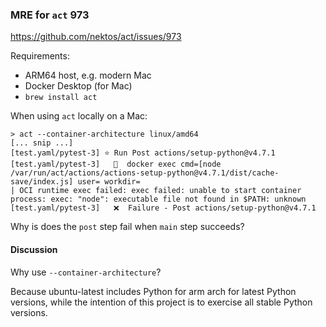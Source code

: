 ### MRE for `act` 973

https://github.com/nektos/act/issues/973

Requirements:
- ARM64 host, e.g. modern Mac
- Docker Desktop (for Mac)
- `brew install act`

When using `act` locally on a Mac:

```command
> act --container-architecture linux/amd64
[... snip ...]
[test.yaml/pytest-3] ⭐ Run Post actions/setup-python@v4.7.1
[test.yaml/pytest-3]   🐳  docker exec cmd=[node /var/run/act/actions/actions-setup-python@v4.7.1/dist/cache-save/index.js] user= workdir=
| OCI runtime exec failed: exec failed: unable to start container process: exec: "node": executable file not found in $PATH: unknown
[test.yaml/pytest-3]   ❌  Failure - Post actions/setup-python@v4.7.1
```

Why is does the `post` step fail when `main` step succeeds?

#### Discussion

Why use `--container-architecture`?

Because ubuntu-latest includes Python for arm arch for latest Python versions, while the intention of this project is to exercise all stable Python versions.
